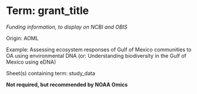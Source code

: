 # Term: grant_title

*Funding information, to display on NCBI and OBIS*

Origin: AOML

Example: Assessing ecosystem responses of Gulf of Mexico communities to OA using environmental DNA (or: Understanding biodiversity in the Gulf of Mexico using eDNA)

Sheet(s) containing term: study_data

**Not required, but recommended by NOAA Omics**